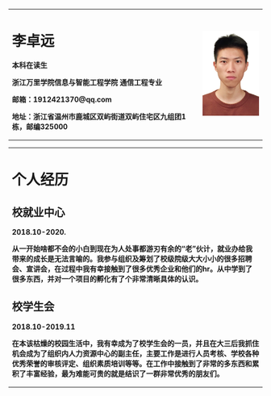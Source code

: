 <table border="0">
  <tr>
    <td width="75%">
      <h1>李卓远</h1>
      <p><b>本科在读生</b></p>
      <p><b>浙江万里学院信息与智能工程学院        通信工程专业</b></p>
      <p><b>邮箱：1912421370@qq.com</b></p>
      <p><b>地址：浙江省温州市鹿城区双屿街道双屿住宅区九组团1栋，邮编325000</b></p>
    </td>
    <td width="25%">
      <img src="/zhengjianzhao.jpg" width="100%">      
    </td>
  </tr>
</table>

<table border="0">
  <tr>
    <td width="100%">
   <h1>个人经历</h1>
<h2>校就业中心</h2>
<p><b>2018.10-2020.</b></p>
   <p><b> 从一开始啥都不会的小白到现在为人处事都游刃有余的“老”伙计，就业办给我带来的成长是无法言喻的。我参与组织及筹划了校级院级大大小小的很多招聘会、宣讲会，在过程中我有幸接触到了很多优秀企业和他们的hr。从中学到了很多东西，并对一个项目的孵化有了个非常清晰具体的认识。</b></p>
<h2>校学生会</h2>
<p><b>2018.10-2019.11</b></p>
    <p><b>在本该枯燥的校园生活中，我有幸成为了校学生会的一员，并且在大三后我抓住机会成为了组织内人力资源中心的副主任，主要工作是进行人员考核、学校各种优秀荣誉的审核评定、组织素质培训等等。在工作中接触到了非常的多东西和累积了丰富经验，最为难能可贵的就是结识了一群非常优秀的朋友们。</b></p>        
    </td>
  </tr>
</table>
